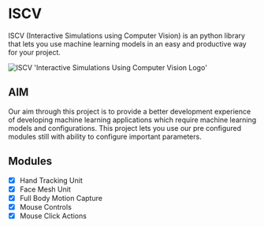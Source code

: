 # ISCV
ISCV (Interactive Simulations using Computer Vision) is an python library that lets you use machine learning models in an easy and productive way for your project.

![ISCV 'Interactive Simulations Using Computer Vision Logo'](https://raw.githubusercontent.com/looph0le/ISCV/main/logo.png)

## AIM
Our aim through this project is to provide a better development experience of developing machine learning applications which require machine learning models and configurations.
This project lets you use our pre configured modules still with ability to configure important parameters.

## Modules
- [X] Hand Tracking Unit
- [X] Face Mesh Unit
- [X] Full Body Motion Capture 
- [X] Mouse Controls
- [X] Mouse Click Actions
